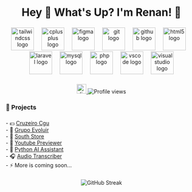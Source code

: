 <h1 align="center">Hey 👋 What's Up? I'm Renan! 🤠</h1>

###

<div align="center">
  <img src="https://skillicons.dev/icons?i=tailwind" height="60" alt="tailwindcss logo"  />
  <img width="12" />
  <img src="https://skillicons.dev/icons?i=cpp" height="60" alt="cplusplus logo"  />
  <img width="12" />
  <img src="https://skillicons.dev/icons?i=figma" height="60" alt="figma logo"  />
  <img width="12" />
  <img src="https://skillicons.dev/icons?i=git" height="60" alt="git logo"  />
  <img width="12" />
  <img src="https://skillicons.dev/icons?i=github" height="60" alt="github logo"  />
  <img width="12" />
  <img src="https://skillicons.dev/icons?i=html" height="60" alt="html5 logo"  />
  <img width="12" />
  <img src="https://skillicons.dev/icons?i=laravel" height="60" alt="laravel logo"  />
  <img width="12" />
  <img src="https://skillicons.dev/icons?i=mysql" height="60" alt="mysql logo"  />
  <img width="12" />
  <img src="https://skillicons.dev/icons?i=php" height="60" alt="php logo"  />
  <img width="12" />
  <img src="https://skillicons.dev/icons?i=vscode" height="60" alt="vscode logo"  />
  <img width="12" />
  <img src="https://skillicons.dev/icons?i=visualstudio" height="60" alt="visualstudio logo"  />
</div>

###

<div align="center">
  <a href="https://discord.com/users/st6nia" target="_blank">
    <img src="https://img.shields.io/static/v1?message=Discord&logo=discord&label=&color=7289DA&logoColor=white&labelColor=&style=for-the-badge" height="25" alt="discord logo"  />
  </a>
  <img src="https://komarev.com/ghpvc/?username=nunescrenan&label=Profile%20views&color=0e75b6&style=flat" alt="Profile views" />
</div>

###

<h3 align="left">💼 Projects</h3>

###

<p align="left">
  - 💵 <a href="https://cruzeirocgu.com.br/" target="_blank">Cruzeiro Cgu</a><br>
  - 🍁 <a href="https://grupoevoluircgu.com.br/" target="_blank">Grupo Evoluir</a><br>
  - 🍎 <a href="https://github.com/nunescrenan/southstore" target="_blank">South Store</a><br>
  - 🎥 <a href="https://github.com/nunescrenan/youtube-previewer" target="_blank">Youtube Previewer</a><br>
  - 🐍 <a href="https://github.com/nunescrenan/ai-assistant" target="_blank">Python AI Assistant</a><br>
  - 🎧 <a href="https://github.com/nunescrenan/transcribe" target="_blank">Audio Transcriber</a><br>
  - ⚡ More is coming soon...
</p>

###

<div align="center">
<img src="https://github-readme-streak-stats.herokuapp.com?user=nunescrenan&theme=dark" alt="GitHub Streak" />
</div>

###
